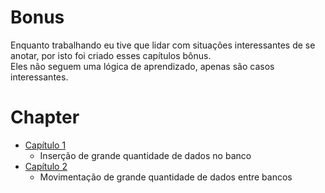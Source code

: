 # Bonus
Enquanto trabalhando eu tive que lidar com situações interessantes de se anotar, por isto foi criado esses capítulos bônus.  
Eles não seguem uma lógica de aprendizado, apenas são casos interessantes.  

# Chapter

* [Capítulo 1](chapter01/)
  * Inserção de grande quantidade de dados no banco
* [Capítulo 2](chapter02/)
  * Movimentação de grande quantidade de dados entre bancos